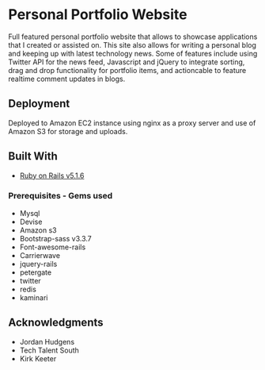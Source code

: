 # Personal Portfolio Website

Full featured personal portfolio website that allows to showcase applications that I created or assisted on.  This site also allows for writing a personal blog and keeping up with latest technology news.  Some of features include using Twitter API for the news feed, Javascript and jQuery to integrate sorting, drag and drop functionality for portfolio items, and actioncable to feature realtime comment updates in blogs.

## Deployment

Deployed to Amazon EC2 instance using nginx as a proxy server and use of Amazon S3 for storage and uploads.

## Built With

* [Ruby on Rails v5.1.6](https://rubyonrails.org/)

### Prerequisites - Gems used
* Mysql
* Devise
* Amazon s3
* Bootstrap-sass v3.3.7
* Font-awesome-rails
* Carrierwave
* jquery-rails
* petergate
* twitter
* redis
* kaminari

## Acknowledgments

* Jordan Hudgens
* Tech Talent South
* Kirk Keeter

